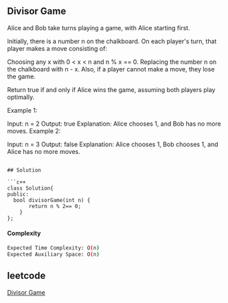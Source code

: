 ## Divisor Game
Alice and Bob take turns playing a game, with Alice starting first.

Initially, there is a number n on the chalkboard. On each player's turn, that player makes a move consisting of:

Choosing any x with 0 < x < n and n % x == 0.
Replacing the number n on the chalkboard with n - x.
Also, if a player cannot make a move, they lose the game.

Return true if and only if Alice wins the game, assuming both players play optimally.

 

Example 1:

Input: n = 2
Output: true
Explanation: Alice chooses 1, and Bob has no more moves.
Example 2:

Input: n = 3
Output: false
Explanation: Alice chooses 1, Bob chooses 1, and Alice has no more moves.
```

## Solution 

```c++
class Solution{
public:
  bool divisorGame(int n) {
       return n % 2== 0; 
    }
};
```
#### Complexity
```bash
Expected Time Complexity: O(n)
Expected Auxiliary Space: O(n)


```
## leetcode
[Divisor Game](https://leetcode.com/problems/divisor-game/description/)
